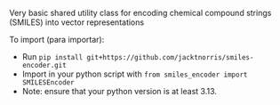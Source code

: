 Very basic shared utility class for encoding chemical compound strings (SMILES) into vector representations

To import (para importar):

- Run `pip install git+https://github.com/jacktnorris/smiles-encoder.git`
- Import in your python script with `from smiles_encoder import SMILESEncoder`
- Note: ensure that your python version is at least 3.13.
